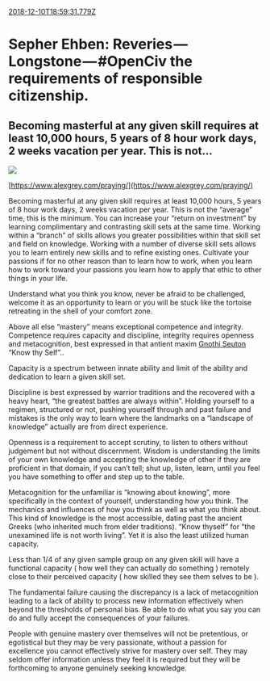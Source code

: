 [2018-12-10T18:59:31.779Z](https://medium.com//@jasonmedland/sepher-ehben-reveries-longstone-openciv-the-requirements-of-responsible-citizenship-b34f416efb4a)
# Sepher Ehben: Reveries — Longstone — #OpenCiv the requirements of responsible citizenship.
## Becoming masterful at any given skill requires at least 10,000 hours, 5 years of 8 hour work days, 2 weeks vacation per year. This is not…
![](https://cdn-images-1.medium.com/max/800/1*n1BwUBHns3MMQBQO5TspXQ.jpeg)

[https://www.alexgrey.com/praying/](https://www.alexgrey.com/praying/)

Becoming masterful at any given skill requires at least 10,000 hours, 5 years of 8 hour work days, 2 weeks vacation per year. This is not the “average” time, this is the minimum. You can increase your “return on investment” by learning complimentary and contrasting skill sets at the same time. Working within a “branch” of skills allows you greater possibilities within that skill set and field on knowledge. Working with a number of diverse skill sets allows you to learn entirely new skills and to refine existing ones. Cultivate your passions if for no other reason than to learn how to work, when you learn how to work toward your passions you learn how to apply that ethic to other things in your life.

Understand what you think you know, never be afraid to be challenged, welcome it as an opportunity to learn or you will be stuck like the tortoise retreating in the shell of your comfort zone.

Above all else “mastery” means exceptional competence and integrity. Competence requires capacity and discipline, integrity requires openness and metacognition, best expressed in that antient maxim [Gnothi Seuton](https://medium.com/sepher-ehben/sepher-ehben-hymns-to-the-logos-gnothi-seauton-325da9f2e9f2) “Know thy Self”..

Capacity is a spectrum between innate ability and limit of the ability and dedication to learn a given skill set.

Discipline is best expressed by warrior traditions and the recovered with a heavy heart, “the greatest battles are always within”. Holding yourself to a regimen, structured or not, pushing yourself through and past failure and mistakes is the only way to learn where the landmarks on a “landscape of knowledge” actually are from direct experience.

Openness is a requirement to accept scrutiny, to listen to others without judgement but not without discernment. Wisdom is understanding the limits of your own knowledge and accepting the knowledge of other if they are proficient in that domain, if you can’t tell; shut up, listen, learn, until you feel you have something to offer and step up to the table.

Metacognition for the unfamiliar is “knowing about knowing”, more specifically in the context of yourself, understanding how you think. The mechanics and influences of how you think as well as what you think about. This kind of knowledge is the most accessible, dating past the ancient Greeks (who inherited much from elder traditions). “Know thyself” for “the unexamined life is not worth living”. Yet it is also the least utilized human capacity.

Less than 1/4 of any given sample group on any given skill will have a functional capacity ( how well they can actually do something ) remotely close to their perceived capacity ( how skilled they see them selves to be ).

The fundamental failure causing the discrepancy is a lack of metacognition leading to a lack of ability to process new information effectively when beyond the thresholds of personal bias. Be able to do what you say you can do and fully accept the consequences of your failures.

People with genuine mastery over themselves will not be pretentious, or egotistical but they may be very passionate, without a passion for excellence you cannot effectively strive for mastery over self. They may seldom offer information unless they feel it is required but they will be forthcoming to anyone genuinely seeking knowledge.